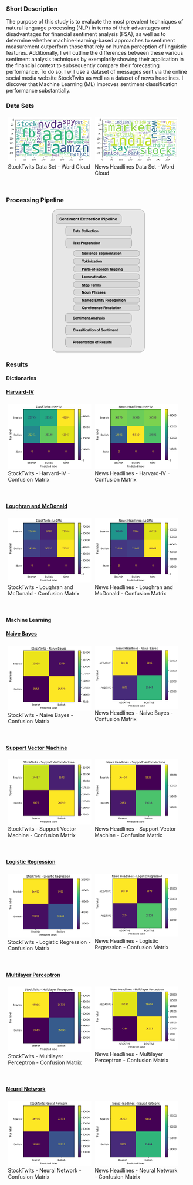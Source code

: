 ### **Short Description**

The purpose of this study is to evaluate the most prevalent techniques of natural language processing (NLP) in terms of their advantages and disadvantages for financial sentiment analysis (FSA), as well as to determine whether machine-learning-based approaches to sentiment measurement outperform those that rely on human perception of linguistic features. Additionally, I will outline the differences between these various sentiment analysis techniques by exemplarily showing their application in the financial context to subsequently compare their forecasting performance. To do so, I will use a dataset of messages sent via the online social media website StockTwits as well as a dataset of news headlines. I discover that Machine Learning (ML) improves sentiment classification performance substantially.

### **Data Sets**
<div class="row">
    <div class="column">
        <img src="Outputs/Graphs/StockTwits - Wordcloud.png"> StockTwits Data Set - Word Cloud</img>
    </div>
    <div class="column">
        <img src="Outputs/Graphs/News Headlines - Wordcloud.png"> News Headlines Data Set - Word Cloud</img>
    </div>
</div>

### **Processing Pipeline**
<img src="Outputs/Pipeline.png" class="center"></img>


### **Results**
#### **Dictionaries**
#### <u>Harvard-IV</u>
<div class="row">
    <div class="column">
        <img src="Outputs/Graphs/Dictionaries/StockTwits - Harvard-IV - none.png"></img>
        <span class="caption">StockTwits - Harvard-IV - Confusion Matrix</span>
    </div>
    <div class="column">
        <img src="Outputs/Graphs/Dictionaries/News Headlines - Harvard-IV - none.png"></img>
        <span class="caption">News Headlines - Harvard-IV - Confusion Matrix</span>
    </div>
</div>

#### <u>Loughran and McDonald</u>
<div class="row">
    <div class="column">
        <img src="Outputs/Graphs/Dictionaries/StockTwits - Lo&Mc - none.png"> StockTwits - Loughran and McDonald - Confusion Matrix</img>
    </div>
    <div class="column">
        <img src="Outputs/Graphs/Dictionaries/News Headlines - Lo&Mc - none.png"> News Headlines - Loughran and McDonald - Confusion Matrix</img>
    </div>
</div>

#### **Machine Learning**
#### <u>Naive Bayes</u>
<div class="row">
    <div class="column">
        <img src="Outputs/Graphs/StockTwits - Naive Bayes.png"> StockTwits - Naive Bayes - Confusion Matrix</img>
    </div>
    <div class="column">
        <img src="Outputs/Graphs/News Headlines - Naive Bayes.png"> News Headlines - Naive Bayes - Confusion Matrix</img>
    </div>
</div>

#### <u>Support Vector Machine</u>
<div class="row">
    <div class="column">
        <img src="Outputs/Graphs/StockTwits - Support Vector Machine.png"> StockTwits - Support Vector Machine - Confusion Matrix</img>
    </div>
    <div class="column">
        <img src="Outputs/Graphs/News Headlines - Support Vector Machine.png"> News Headlines - Support Vector Machine - Confusion Matrix</img>
    </div>
</div>

#### <u>Logistic Regression</u>
<div class="row">
    <div class="column">
        <img src="Outputs/Graphs/StockTwits - Logistic Regression.png"> StockTwits - Logistic Regression - Confusion Matrix</img>
    </div>
    <div class="column">
        <img src="Outputs/Graphs/News Headlines - Logistic Regression.png"> News Headlines - Logistic Regression - Confusion Matrix</img>
    </div>
</div>

#### <u>Multilayer Perceptron</u>
<div class="row">
    <div class="column">
        <img src="Outputs/Graphs/StockTwits - Multilayer Perceptron.png"> StockTwits - Multilayer Perceptron - Confusion Matrix</img>
    </div>
    <div class="column">
        <img src="Outputs/Graphs/News Headlines - Multilayer Perceptron.png"> News Headlines - Multilayer Perceptron - Confusion Matrix</img>
    </div>
</div>

#### <u>Neural Network</u>
<div class="row">
    <div class="column">
        <img src="Outputs/Graphs/StockTwits - Neural Network.png"> StockTwits - Neural Network - Confusion Matrix</img>
    </div>
    <div class="column">
        <img src="Outputs/Graphs/News Headlines - Neural Network.png"> News Headlines - Neural Network - Confusion Matrix</img>
    </div>
</div>


<style>
.center {
    display: block;
    margin-left: auto;
    margin-right: auto;
    width: 50%;
}

.img-with-text {
    text-align: justify;
    width: [width of img];
}

.img-with-text img {
    display: block;
    margin: 0 auto;
}

/* Three image containers (use 25% for four, and 50% for two, etc) */
.column {
  float: left;
  width: 45%;
  padding: 5px;
}

/* Clear floats after image containers */
.row::after {
  content: "";
  clear: both;
  display: table;
  margin-bottom:50px;
}

</style>